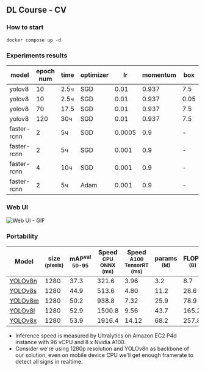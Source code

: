 ## DL Course - CV

### How to start

```
docker compose up -d
```


### Experiments results

model       | epoch num | time | optimizer | lr     | momentum  | box | f1 score
------------|-----------|------|-----------|--------|-----------|-----|---------
yolov8      | 10        | 2.5ч | SGD       | 0.01   | 0.937     | 7.5 | 0.78
yolov8      | 10        | 2.5ч | SGD       | 0.01   | 0.937     | 0.05| 0.57
yolov8      | 70        | 17.5 | SGD       | 0.01   | 0.937     | 7.5 | 0.88
yolov8      | 120       | 30ч  | SGD       | 0.01   | 0.937     | 7.5 | 0.90
faster-rcnn | 2         | 5ч   | SGD       | 0.0005 | 0.9       | -   | 0.53
faster-rcnn | 2         | 5ч   | SGD       | 0.001  | 0.9       | -   | 0.56
faster-rcnn | 4         | 10ч  | SGD       | 0.001  | 0.9       | -   | 0.55
faster-rcnn | 2         | 5ч   | Adam      | 0.001  | 0.9       | -   | 0.00

### Web UI
![Web UI - GIF](assets/web-ui.gif)


### Portability

| Model                                                                                | size<br><sup>(pixels) | mAP<sup>val<br>50-95 | Speed<br><sup>CPU ONNX<br>(ms) | Speed<br><sup>A100 TensorRT<br>(ms) | params<br><sup>(M) | FLOPs<br><sup>(B) |
| ------------------------------------------------------------------------------------ | --------------------- | -------------------- | ------------------------------ | ----------------------------------- | ------------------ | ----------------- |
| [YOLOv8n](https://github.com/ultralytics/assets/releases/download/v0.0.0/yolov8n.pt) | 1280                  | 37.3                 | 321.6                          | 3.96                                | 3.2                | 8.7               |
| [YOLOv8s](https://github.com/ultralytics/assets/releases/download/v0.0.0/yolov8s.pt) | 1280                  | 44.9                 | 513.6                          | 4.80                                | 11.2               | 28.6              |
| [YOLOv8m](https://github.com/ultralytics/assets/releases/download/v0.0.0/yolov8m.pt) | 1280                  | 50.2                 | 938.8                          | 7.32                                | 25.9               | 78.9              |
| [YOLOv8l](https://github.com/ultralytics/assets/releases/download/v0.0.0/yolov8l.pt) | 1280                  | 52.9                 | 1500.8                         | 9.56                                | 43.7               | 165.2             |
| [YOLOv8x](https://github.com/ultralytics/assets/releases/download/v0.0.0/yolov8x.pt) | 1280                  | 53.9                 | 1916.4                         | 14.12                               | 68.2               | 257.8             |
 
- Inference speed is measured by Ultralytics on Amazon EC2 P4d instance with 96 vCPU and 8 x Nvidia A100.
- Consider we're using 1280p resolution and YOLOv8n as backbone of our solution, even on mobile device CPU we'll get enough framerate to detect all signs in realtime.
